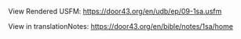 View Rendered USFM: https://door43.org/en/udb/ep/09-1sa.usfm

View in translationNotes: https://door43.org/en/bible/notes/1sa/home
